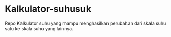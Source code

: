 # Kalkulator-suhusuk
Repo Kalkulator suhu yang mampu menghasilkan perubahan dari skala suhu satu ke skala suhu yang lainnya.
